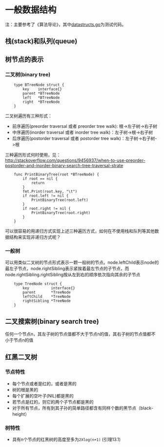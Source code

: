 # 一般数据结构

注：主要参考了《算法导论》，其中[datastructs.go](datastructs.go)为测试代码。

## 栈(stack)和队列(queue)


## 树节点的表示
### 二叉树(binary tree)

```
    type BTreeNode struct {
        key    interface{}
        parent *BTreeNode
        left   *BTreeNode
        right  *BTreeNode
    }
```

二叉树遍历有三种形式：
* 前序遍历(preorder traversal 或者 preorder tree walk): 根->左子树->右子树
* 中序遍历(inorder traversal 或者 inorder tree walk)：左子树->根->右子树
* 后序遍历(postorder traversal 或者 postorder tree walk)：左子树->右子树->根

三种遍历形式何时使用，见：http://stackoverflow.com/questions/9456937/when-to-use-preorder-postorder-and-inorder-binary-search-tree-traversal-strate

```
    func PrintBinaryTree(root *BTreeNode) {
        if root == nil {
            return
        }
        fmt.Print(root.key, "\t")
        if root.left != nil {
            PrintBinaryTree(root.left)
        }
        if root.right != nil {
            PrintBinaryTree(root.right)
        }
    }
```

可以很容易的用递归方式实现上述三种遍历方式，如何在不使用栈和队列等其他数据结构来实现非递归方式呢？

### 一般树
可以用类似二叉树的节点形式表示一颗一般树的节点。node.leftChild表示node的最左子节点，node.rightSibling表示紧挨着最左节点的子节点，而node.rightSibling.rightSibling按从左到右的顺序依次指向其余的子节点

```
    type TreeNode struct {
        key          interface{}
        parent       *TreeNode
        leftChild    *TreeNode
        rightSibling *TreeNode
    }
```

## 二叉搜索树(binary search tree)
任何一个节点n，其左子树的节点值都不大于节点n的值，其右子树的节点值都不小于节点n的值


## 红黑二叉树
### 节点特性
* 每个节点或者是红的，或者是黑的
* 树的根是黑的
* 每个扩展的空叶子(NIL)都是黑的
* 若节点是红的，则它的两个子节点都是黑的
* 对于所有节点，所有到其子孙的简单路径都含有同样个数的黑节点（black-height）
### 树特性
* 具有n个节点的红黑树的高度至多为`2Xlog(n+1)` (引理13.1)



